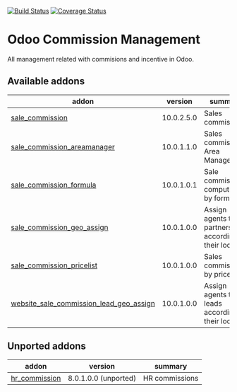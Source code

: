 [![Build Status](https://travis-ci.org/OCA/commission.svg?branch=10.0)](https://travis-ci.org/OCA/commission)
[![Coverage Status](https://coveralls.io/repos/OCA/commission/badge.png?branch=10.0)](https://coveralls.io/r/OCA/commission?branch=10.0)

Odoo Commission Management
==========================

All management related with commisions and incentive in Odoo.

[//]: # (addons)

Available addons
----------------
addon | version | summary
--- | --- | ---
[sale_commission](sale_commission/) | 10.0.2.5.0 | Sales commissions
[sale_commission_areamanager](sale_commission_areamanager/) | 10.0.1.1.0 | Sales commission Area Manager
[sale_commission_formula](sale_commission_formula/) | 10.0.1.0.1 | Sale commissions computed by formulas
[sale_commission_geo_assign](sale_commission_geo_assign/) | 10.0.1.0.0 | Assign agents to partners according to their location
[sale_commission_pricelist](sale_commission_pricelist/) | 10.0.1.0.0 | Sales commissions by pricelist
[website_sale_commission_lead_geo_assign](website_sale_commission_lead_geo_assign/) | 10.0.1.0.0 | Assign agents to leads according to their location


Unported addons
---------------
addon | version | summary
--- | --- | ---
[hr_commission](hr_commission/) | 8.0.1.0.0 (unported) | HR commissions

[//]: # (end addons)
